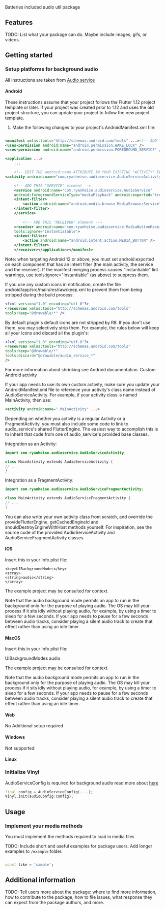 <!--
This README describes the package. If you publish this package to pub.dev,
this README's contents appear on the landing page for your package.

For information about how to write a good package README, see the guide for
[writing package pages](https://dart.dev/guides/libraries/writing-package-pages).

For general information about developing packages, see the Dart guide for
[creating packages](https://dart.dev/guides/libraries/create-library-packages)
and the Flutter guide for
[developing packages and plugins](https://flutter.dev/developing-packages).
-->

Batteries included audio util package

## Features

TODO: List what your package can do. Maybe include images, gifs, or videos.

## Getting started

### Setup platforms for background audio

All instructions are taken from [Audio service](https://pub.dev/packages/audio_service)

#### Android

These instructions assume that your project follows the Flutter 1.12 project template or later. If
your project was created prior to 1.12 and uses the old project structure, you can update your
project to follow the new project template.

1. Make the following changes to your project's AndroidManifest.xml file:

```xml

<manifest xmlns:tools="http://schemas.android.com/tools" ...><!-- ADD THESE TWO PERMISSIONS -->
<uses-permission android:name="android.permission.WAKE_LOCK" />
<uses-permission android:name="android.permission.FOREGROUND_SERVICE" />

<application ...>
    ...

    <!-- EDIT THE android:name ATTRIBUTE IN YOUR EXISTING "ACTIVITY" ELEMENT -->
<activity android:name="com.ryanheise.audioservice.AudioServiceActivity" ...>...</activity>

    <!-- ADD THIS "SERVICE" element -->
    <service android:name="com.ryanheise.audioservice.AudioService"
    android:foregroundServiceType="mediaPlayback" android:exported="true" tools:ignore="Instantiatable">
    <intent-filter>
        <action android:name="android.media.browse.MediaBrowserService" />
    </intent-filter>
    </service>
    
        <!-- ADD THIS "RECEIVER" element -->
    <receiver android:name="com.ryanheise.audioservice.MediaButtonReceiver" android:exported="true"
    tools:ignore="Instantiatable">
    <intent-filter>
        <action android:name="android.intent.action.MEDIA_BUTTON" />
    </intent-filter>
    </receiver></application></manifest>
```

Note: when targeting Android 12 or above, you must set android:exported on each component that has
an intent filter (the main activity, the service and the receiver). If the manifest merging process
causes "Instantiable" lint warnings, use tools:ignore="Instantiable" (as above) to suppress them.

If you use any custom icons in notification, create the file android/app/src/main/res/raw/keep.xml
to prevent them from being stripped during the build process:
```xml
<?xml version="1.0" encoding="utf-8"?>
<resources xmlns:tools="http://schemas.android.com/tools"
tools:keep="@drawable/*" />
```
By default plugin's default icons are not stripped by R8. If you don't use them, you may selectively
strip them. For example, the rules below will keep all your icons and discard all the plugin's:

```xml
<?xml version="1.0" encoding="utf-8"?>
<resources xmlns:tools="http://schemas.android.com/tools"
tools:keep="@drawable/*"
tools:discard="@drawable/audio_service_*"
/>
```
For more information about shrinking see Android documentation.
Custom Android activity

If your app needs to use its own custom activity, make sure you update your AndroidManifest.xml file
to reference your activity's class name instead of AudioServiceActivity. For example, if your
activity class is named MainActivity, then use:

```xml
<activity android:name=".MainActivity" ...>
```

Depending on whether you activity is a regular Activity or a FragmentActivity, you must also include
some code to link to audio_service's shared FlutterEngine. The easiest way to accomplish this is to
inherit that code from one of audio_service's provided base classes.

Integration as an Activity:

```kotlin
import com.ryanheise.audioservice.AudioServiceActivity;

class MainActivity extends AudioServiceActivity {
// ...
}
```

Integration as a FragmentActivity:

```kotlin
import com.ryanheise.audioservice.AudioServiceFragmentActivity;

class MainActivity extends AudioServiceFragmentActivity {
// ...
}
```

You can also write your own activity class from scratch, and override the provideFlutterEngine,
getCachedEngineId and shouldDestroyEngineWithHost methods yourself. For inspiration, see the source
code of the provided AudioServiceActivity and AudioServiceFragmentActivity classes.

#### IOS

Insert this in your Info.plist file:
```
<key>UIBackgroundModes</key>
<array>
<string>audio</string>
</array>
```
The example project may be consulted for context.

Note that the audio background mode permits an app to run in the background only for the purpose of playing audio. The OS may kill your process if it sits idly without playing audio, for example, by using a timer to sleep for a few seconds. If your app needs to pause for a few seconds between audio tracks, consider playing a silent audio track to create that effect rather than using an idle timer.

#### MacOS

Insert this in your Info.plist file:

<key>UIBackgroundModes</key>
<array>
<string>audio</string>
</array>

The example project may be consulted for context.

Note that the audio background mode permits an app to run in the background only for the purpose of playing audio. The OS may kill your process if it sits idly without playing audio, for example, by using a timer to sleep for a few seconds. If your app needs to pause for a few seconds between audio tracks, consider playing a silent audio track to create that effect rather than using an idle timer.

#### Web

No Additional setup required

#### Windows

Not supported

#### Linux

### Initialize Vinyl

AudioServiceConfig is required for background audio read more about [here](https://pub.dev/packages/audio_service)

```dart
final config = AudioServiceConfig(....);
Vinyl.init(audioConfig:config);
```

## Usage
### Implement your media methods

You must implement the methods required to load in media files

TODO: Include short and useful examples for package users. Add longer examples
to `/example` folder.

```dart

const like = 'sample';
```

## Additional information

TODO: Tell users more about the package: where to find more information, how to
contribute to the package, how to file issues, what response they can expect
from the package authors, and more.
